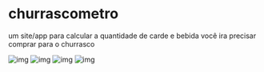 # churrascometro

um site/app para calcular a quantidade de carde e bebida você ira precisar comprar para o churrasco 

![img](https://user-images.githubusercontent.com/88804350/135772855-e1b036d7-6da9-4a88-9906-749527567091.png)
![img](https://user-images.githubusercontent.com/88804350/135772861-4c3af6e6-ad54-4363-a1e6-aff237ad6331.png)
![img](https://user-images.githubusercontent.com/88804350/135772867-d75ace84-a321-49b7-aa79-8a9fdbf1defd.png)
![img](https://user-images.githubusercontent.com/88804350/135772874-8802b50b-69a1-44a7-b07e-5a09886ef348.png)



